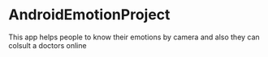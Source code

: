 # AndroidEmotionProject
This app helps people to know their emotions by camera and also they can colsult a doctors online
